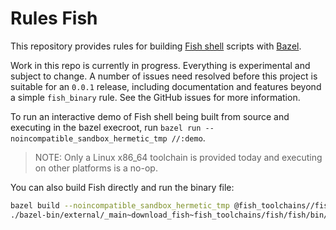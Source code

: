 # Rules Fish

This repository provides rules for building [Fish shell](https://fishshell.com/) scripts with
[Bazel](https://bazel.build/).

Work in this repo is currently in progress. Everything is experimental and subject to change.
A number of issues need resolved before this project is suitable for an `0.0.1` release,
including documentation and features beyond a simple `fish_binary` rule. See the GitHub
issues for more information.

To run an interactive demo of Fish shell being built from source and executing in the
bazel execroot, run `bazel run --noincompatible_sandbox_hermetic_tmp //:demo`.

> NOTE: Only a Linux x86_64 toolchain is provided today and executing on other platforms
  is a no-op.

You can also build Fish directly and run the binary file:

```sh
bazel build --noincompatible_sandbox_hermetic_tmp @fish_toolchains//fish:fish
./bazel-bin/external/_main~download_fish~fish_toolchains/fish/fish/bin/fish --private
```
